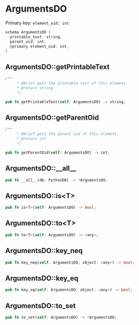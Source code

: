 # ArgumentsDO

Primary key: `element_oid: int`

```rust
schema ArgumentsDO {
  printable_text: string,
  parent_oid: int,
  @primary element_oid: int,
}
```
## ArgumentsDO::getPrintableText

```rust
/**
     * @brief gets the printable text of this element.
     * @return string
     */
```
```rust
pub fn getPrintableText(self: ArgumentsDO) -> string;
```
## ArgumentsDO::getParentOid

```rust
/**
     * @brief gets the parent oid of this element.
     * @return int
     */
```
```rust
pub fn getParentOid(self: ArgumentsDO) -> int;
```
## ArgumentsDO::\_\_all\_\_

```rust
pub fn __all__(db: PythonDB) -> *ArgumentsDO;
```
## ArgumentsDO::is\<T\>

```rust
pub fn is<T>(self: ArgumentsDO) -> bool;
```
## ArgumentsDO::to\<T\>

```rust
pub fn to<T>(self: ArgumentsDO) -> <any>;
```
## ArgumentsDO::key\_neq

```rust
pub fn key_neq(self: ArgumentsDO, object: <any>) -> bool;
```
## ArgumentsDO::key\_eq

```rust
pub fn key_eq(self: ArgumentsDO, object: <any>) -> bool;
```
## ArgumentsDO::to\_set

```rust
pub fn to_set(self: ArgumentsDO) -> *ArgumentsDO;
```
